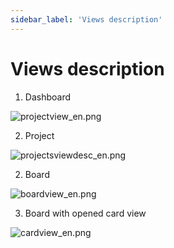 ```yaml
---
sidebar_label: 'Views description'
---
```


# Views description


1. Dashboard

![projectview_en.png](../projectview_en.png)

2. Project 

![projectsviewdesc_en.png](../projectsviewdesc_en.png)

2. Board

![boardview_en.png](../boardview_en.png)

3. Board with opened card view

![cardview_en.png](../cardview_en.png)